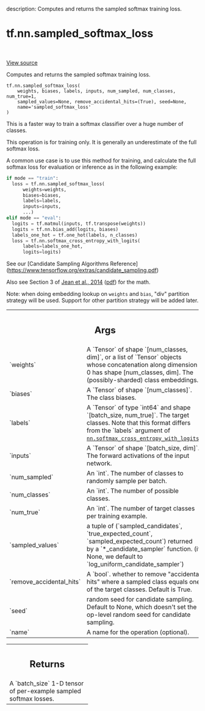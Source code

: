 description: Computes and returns the sampled softmax training loss.

<div itemscope itemtype="http://developers.google.com/ReferenceObject">
<meta itemprop="name" content="tf.nn.sampled_softmax_loss" />
<meta itemprop="path" content="Stable" />
</div>

# tf.nn.sampled_softmax_loss

<!-- Insert buttons and diff -->

<table class="tfo-notebook-buttons tfo-api nocontent" align="left">

</table>

<a target="_blank" href="/code/stable/tensorflow/python/ops/nn_impl.py">View source</a>



Computes and returns the sampled softmax training loss.

<pre class="devsite-click-to-copy prettyprint lang-py tfo-signature-link">
<code>tf.nn.sampled_softmax_loss(
    weights, biases, labels, inputs, num_sampled, num_classes, num_true=1,
    sampled_values=None, remove_accidental_hits=(True), seed=None,
    name=&#x27;sampled_softmax_loss&#x27;
)
</code></pre>



<!-- Placeholder for "Used in" -->

This is a faster way to train a softmax classifier over a huge number of
classes.

This operation is for training only.  It is generally an underestimate of
the full softmax loss.

A common use case is to use this method for training, and calculate the full
softmax loss for evaluation or inference as in the following example:

```python
if mode == "train":
  loss = tf.nn.sampled_softmax_loss(
      weights=weights,
      biases=biases,
      labels=labels,
      inputs=inputs,
      ...)
elif mode == "eval":
  logits = tf.matmul(inputs, tf.transpose(weights))
  logits = tf.nn.bias_add(logits, biases)
  labels_one_hot = tf.one_hot(labels, n_classes)
  loss = tf.nn.softmax_cross_entropy_with_logits(
      labels=labels_one_hot,
      logits=logits)
```

See our [Candidate Sampling Algorithms Reference]
(https://www.tensorflow.org/extras/candidate_sampling.pdf)

Also see Section 3 of [Jean et al., 2014](http://arxiv.org/abs/1412.2007)
([pdf](http://arxiv.org/pdf/1412.2007.pdf)) for the math.

Note: when doing embedding lookup on `weights` and `bias`, "div" partition
strategy will be used. Support for other partition strategy will be added
later.

<!-- Tabular view -->
 <table class="responsive fixed orange">
<colgroup><col width="214px"><col></colgroup>
<tr><th colspan="2"><h2 class="add-link">Args</h2></th></tr>

<tr>
<td>
`weights`
</td>
<td>
A `Tensor` of shape `[num_classes, dim]`, or a list of `Tensor`
objects whose concatenation along dimension 0 has shape [num_classes,
dim].  The (possibly-sharded) class embeddings.
</td>
</tr><tr>
<td>
`biases`
</td>
<td>
A `Tensor` of shape `[num_classes]`.  The class biases.
</td>
</tr><tr>
<td>
`labels`
</td>
<td>
A `Tensor` of type `int64` and shape `[batch_size, num_true]`. The
target classes.  Note that this format differs from the `labels` argument
of <a href="../../tf/nn/softmax_cross_entropy_with_logits.md"><code>nn.softmax_cross_entropy_with_logits</code></a>.
</td>
</tr><tr>
<td>
`inputs`
</td>
<td>
A `Tensor` of shape `[batch_size, dim]`.  The forward activations of
the input network.
</td>
</tr><tr>
<td>
`num_sampled`
</td>
<td>
An `int`.  The number of classes to randomly sample per batch.
</td>
</tr><tr>
<td>
`num_classes`
</td>
<td>
An `int`. The number of possible classes.
</td>
</tr><tr>
<td>
`num_true`
</td>
<td>
An `int`.  The number of target classes per training example.
</td>
</tr><tr>
<td>
`sampled_values`
</td>
<td>
a tuple of (`sampled_candidates`, `true_expected_count`,
`sampled_expected_count`) returned by a `*_candidate_sampler` function.
(if None, we default to `log_uniform_candidate_sampler`)
</td>
</tr><tr>
<td>
`remove_accidental_hits`
</td>
<td>
 A `bool`.  whether to remove "accidental hits"
where a sampled class equals one of the target classes.  Default is True.
</td>
</tr><tr>
<td>
`seed`
</td>
<td>
random seed for candidate sampling. Default to None, which doesn't set
the op-level random seed for candidate sampling.
</td>
</tr><tr>
<td>
`name`
</td>
<td>
A name for the operation (optional).
</td>
</tr>
</table>



<!-- Tabular view -->
 <table class="responsive fixed orange">
<colgroup><col width="214px"><col></colgroup>
<tr><th colspan="2"><h2 class="add-link">Returns</h2></th></tr>
<tr class="alt">
<td colspan="2">
A `batch_size` 1-D tensor of per-example sampled softmax losses.
</td>
</tr>

</table>

